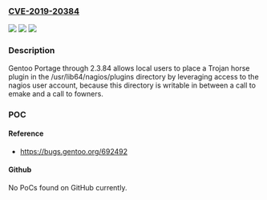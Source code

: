### [CVE-2019-20384](https://cve.mitre.org/cgi-bin/cvename.cgi?name=CVE-2019-20384)
![](https://img.shields.io/static/v1?label=Product&message=n%2Fa&color=blue)
![](https://img.shields.io/static/v1?label=Version&message=n%2Fa&color=blue)
![](https://img.shields.io/static/v1?label=Vulnerability&message=n%2Fa&color=brighgreen)

### Description

Gentoo Portage through 2.3.84 allows local users to place a Trojan horse plugin in the /usr/lib64/nagios/plugins directory by leveraging access to the nagios user account, because this directory is writable in between a call to emake and a call to fowners.

### POC

#### Reference
- https://bugs.gentoo.org/692492

#### Github
No PoCs found on GitHub currently.

